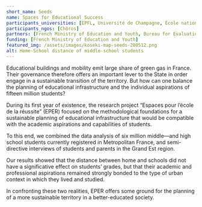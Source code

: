 ```yaml
---
short_name: Seeds
name: Spaces for Educational Success
participants_universities: [EPFL, Université de Champagne, École nationale supérieure d’architecture de Strasbourg]
participants_ngos: [Chôros]
partners: [French Ministry of Education and Youth, Bureau for Evaluation Performance and Prospective, Academy of Reims]
funding: [French Ministry of Education and Youth]
featured_img: /assets/images/koseki-map-seeds-200512.png
alt: Home-School distance of middle-school students
---
```

Educational buildings and mobility emit large share of green gas in France. Their governance therefore offers an important lever to the State in order engage in a sustainable transition of the territory. But how can one balance the planning of educational infrastructure and the individual aspirations of fifteen million students? 

During its first year of existence, the research project “Espaces pour l’école de la réussite” (EPER) focused on the methodological foundations for a sustainable planning of educational infrastructure that would be compatible with the academic aspirations and capabilities of students. 

To this end, we combined the data analysis of six million middle—and high school students currently registered in Metropolitan France, and semi-directive interviews of students and parents in the Grand Est region. 

Our results showed that the distance between home and schools did not have a significative effect on students’ grades, but that their academic and professional aspirations remained strongly bonded to the type of urban context in which they lived and studied. 

In confronting these two realities, EPER offers some ground for the planning of a more sustainable territory in a better-educated society.